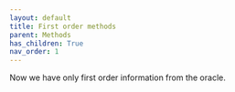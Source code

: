 ```yaml
---
layout: default
title: First order methods
parent: Methods
has_children: True
nav_order: 1
---
```


Now we have only first order information from the oracle.